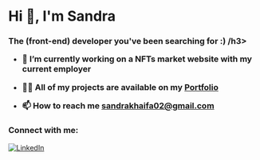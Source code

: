 <h1>Hi 👋, I'm Sandra </h1>
<h3>The (front-end) developer you've been searching for :) /h3>

- 🔭 I’m currently working on a NFTs market website with my current employer

- 👨‍💻 All of my projects are available on my [Portfolio](https://SandraSunny02.io)

- 📫 How to reach me **sandrakhaifa02@gmail.com**

<h3 align="left">Connect with me:</h3>
<a href="https://www.linkedin.com/in/sandra-khalifa/" target="_blank"><img src="https://img.shields.io/badge/LinkedIn-%230077B5.svg?&style=flat-square&logo=linkedin&logoColor=white" alt="LinkedIn"></a>
<br><br>
